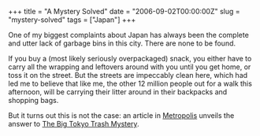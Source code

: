 +++
title = "A Mystery Solved"
date = "2006-09-02T00:00:00Z"
slug = "mystery-solved"
tags = ["Japan"]
+++

One of my biggest complaints about Japan has always been the complete and utter
lack of garbage bins in this city. There are none to be found.<!--more-->

If you buy a (most likely seriously overpackaged) snack, you either have to
carry all the wrapping and leftovers around with you until you get home, or
toss it on the street. But the streets are impeccably clean here, which had led
me to believe that like me, the other 12 million people out for a walk this
afternoon, will be carrying their litter around in their backpacks and shopping
bags.  
  
But it turns out this is not the case: an article in [Metropolis][metropolis]
unveils the answer to [The Big Tokyo Trash Mystery][trash_mystery].

[metropolis]: http://www.metropolis.co.jp/
[trash_mystery]: https://web.archive.org/web/20190222191348/http://archive.metropolis.co.jp/tokyorantsravesarchive349/315/tokyorantsravesinc.htm
